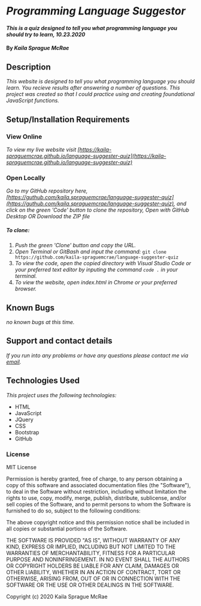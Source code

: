 # _Programming Language Suggestor_

#### _This is a quiz designed to tell you what programming language you should try to learn, 10.23.2020_

#### By _**Kaila Sprague McRae**_

## Description

_This website is designed to tell you what programming language you should learn. You recieve results after answering a number of questions. This project was created so that I could practice using and creating foundational JavaScript functions._

## Setup/Installation Requirements

### View Online

_To view my live website visit [https://kaila-spraguemcrae.github.io/language-suggester-quiz](https://kaila-spraguemcrae.github.io/language-suggester-quiz)_

### Open Locally

_Go to my GitHub repository here, [https://guthub.com/kaila.spraguemcrae/language-suggester-quiz](https://guthub.com/kaila.spraguemcrae/language-suggester-quiz), and click on the green 'Code' button to clone the repository, Open with GitHub Desktop OR Download the ZIP file_

##### To clone:
1. _Push the green 'Clone' button and copy the URL._
2. _Open Terminal or GitBash and input the command:_ `git clone https://github.com/kaila-spraguemcrae/language-suggester-quiz`
3. _To view the code, open the copied directory with Visual Studio Code or your preferred text editor by inputing the command `code .` in your terminal._
4. _To view the website, open index.html in Chrome or your preferred browser._

## Known Bugs

_no known bugs at this time._

## Support and contact details

_If you run into any problems or have any questions please contact me via [email](mailto:kaila.sprague@icloud.com)._

## Technologies Used

_This project uses the following technologies:_

- HTML
- JavaScript
- JQuery
- CSS
- Bootstrap
- GitHub

### License

MIT License

Permission is hereby granted, free of charge, to any person obtaining a copy
of this software and associated documentation files (the "Software"), to deal
in the Software without restriction, including without limitation the rights
to use, copy, modify, merge, publish, distribute, sublicense, and/or sell
copies of the Software, and to permit persons to whom the Software is
furnished to do so, subject to the following conditions:

The above copyright notice and this permission notice shall be included in all
copies or substantial portions of the Software.

THE SOFTWARE IS PROVIDED "AS IS", WITHOUT WARRANTY OF ANY KIND, EXPRESS OR
IMPLIED, INCLUDING BUT NOT LIMITED TO THE WARRANTIES OF MERCHANTABILITY,
FITNESS FOR A PARTICULAR PURPOSE AND NONINFRINGEMENT. IN NO EVENT SHALL THE
AUTHORS OR COPYRIGHT HOLDERS BE LIABLE FOR ANY CLAIM, DAMAGES OR OTHER
LIABILITY, WHETHER IN AN ACTION OF CONTRACT, TORT OR OTHERWISE, ARISING FROM,
OUT OF OR IN CONNECTION WITH THE SOFTWARE OR THE USE OR OTHER DEALINGS IN THE
SOFTWARE.

Copyright (c) 2020 Kaila Sprague McRae